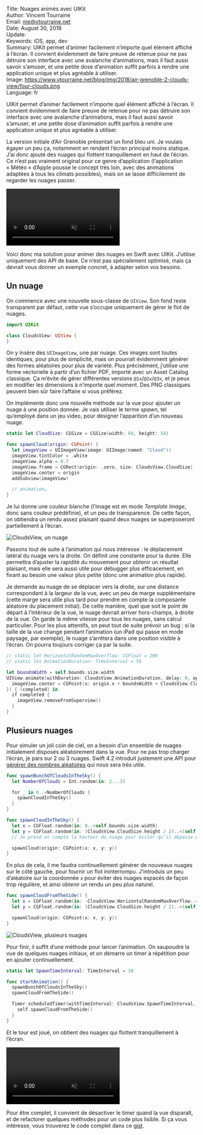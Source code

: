 Title:     Nuages animés avec UIKit  
Author:    Vincent Tourraine  
Email:     me@vtourraine.net  
Date:      August 30, 2018  
Update:     
Keywords:  iOS, app, dev  
Summary:   UIKit permet d’animer facilement n’importe quel élément affiché à l’écran. Il convient évidemment de faire preuve de retenue pour ne pas détruire son interface avec une avalanche d’animations, mais il faut aussi savoir s’amuser, et une petite dose d’animation suffit parfois à rendre une application unique et plus agréable à utiliser.  
Image:     https://www.vtourraine.net/blog/img/2018/air-grenoble-2-clouds-view/four-clouds.png  
Language:  fr  


UIKit permet d’animer facilement n’importe quel élément affiché à l’écran. Il convient évidemment de faire preuve de retenue pour ne pas détruire son interface avec une avalanche d’animations, mais il faut aussi savoir s’amuser, et une petite dose d’animation suffit parfois à rendre une application unique et plus agréable à utiliser.

La version initiale d’Air Grenoble présentait un fond bleu uni. Je voulais égayer un peu ça, notamment en rendant l’écran principal moins statique. J’ai donc ajouté des nuages qui flottent tranquillement en haut de l’écran. Ce n’est pas vraiment original pour ce genre d’application (l’application « Météo » d’Apple pousse le concept très loin, avec des animations adaptées à tous les climats possibles), mais on se lasse difficilement de regarder les nuages passer.

<p>
<video autoplay loop muted playsinline>
<source src="/blog/img/2018/air-grenoble-2-clouds-view/clouds-animation.mp4" type="video/mp4">
Vidéo non supportée
</video>
</p>

Voici donc ma solution pour animer des nuages en Swift avec UIKit. J’utilise uniquement des API de base. Ce n’est pas spécialement optimisé, mais ça devrait vous donner un exemple concret, à adapter selon vos besoins.

## Un nuage

On commence avec une nouvelle sous-classe de `UIView`. Son fond reste transparent par défaut, cette vue s’occupe uniquement de gérer le flot de nuages.

``` swift
import UIKit

class CloudsView: UIView {
}
```

On y insère des `UIImageView`, une par nuage. Ces images sont toutes identiques, pour plus de simplicité, mais on pourrait évidemment générer des formes aléatoires pour plus de variété. Plus précisément, j’utilise une forme vectorielle à partir d’un fichier PDF, importé avec un Asset Catalog classique. Ça m’évite de gérer différentes versions `@1x`/`@2x`/`@3x`, et je peux en modifier les dimensions à n’importe quel moment. Des PNG classiques peuvent bien sûr faire l’affaire si vous préférez.

On implémente donc une nouvelle méthode sur la vue pour ajouter un nuage à une position donnée. Je vais utiliser le terme _spawn_, tel qu’employé dans un jeu video, pour désigner l’apparition d’un nouveau nuage.

``` swift
static let CloudSize: CGSize = CGSize(width: 84, height: 54)

func spawnCloud(origin: CGPoint) {
  let imageView = UIImageView(image: UIImage(named: "Cloud"))
  imageView.tintColor = .white
  imageView.alpha = 0.7
  imageView.frame = CGRect(origin: .zero, size: CloudsView.CloudSize)
  imageView.center = origin
  addSubview(imageView)

  // animation…
}
```

Je lui donne une couleur blanche (l’image est en mode _Template Image_, donc sans couleur prédéfinie), et un peu de transparence. De cette façon, on obtiendra un rendu assez plaisant quand deux nuages se superposeront partiellement à l’écran.

![CloudsView, un nuage](/blog/img/2018/air-grenoble-2-clouds-view/one-cloud.png)

Passons tout de suite à l’animation qui nous intéresse : le déplacement latéral du nuage vers la droite. On définit une constante pour la durée. Elle permettra d’ajuster la rapidité du mouvement pour obtenir un résultat plaisant, mais elle sera aussi utile pour débugger plus efficacement, en fixant au besoin une valeur plus petite (donc une animation plus rapide).

Je demande au nuage de se déplacer vers la droite, sur une distance correspondant à la largeur de la vue, avec un peu de marge supplémentaire (cette marge sera utile plus tard pour prendre en compte la composante aléatoire du placement initial). De cette manière, quel que soit le point de départ à l’intérieur de la vue, le nuage devrait arriver hors-champs, à droite de la vue. On garde la même vitesse pour tous les nuages, sans calcul particulier. Pour les plus attentifs, on peut tout de suite prévoir un bug : si la taille de la vue change pendant l’animation (un iPad qui passe en mode paysage, par exemple), le nuage s’arrêtera dans une position visible à l’écran. On pourra toujours corriger ça par la suite. 

``` swift
// static let HorizontalRandomMaxOverflow: CGFloat = 200
// static let AnimationDuration: TimeInterval = 50

let boundsWidth = self.bounds.size.width
UIView.animate(withDuration: CloudsView.AnimationDuration, delay: 0, options: .curveLinear, animations: {
  imageView.center = CGPoint(x: origin.x + boundsWidth + CloudsView.CloudSize.width + CloudsView.HorizontalRandomMaxOverflow, y: origin.y)
}) { (completed) in
  if completed {
    imageView.removeFromSuperview()
  }
}
```

## Plusieurs nuages

Pour simuler un joli coin de ciel, on a besoin d’un ensemble de nuages initialement disposés aléatoirement dans la vue. Pour ne pas trop charger l’écran, je pars sur 2 ou 3 nuages. Swift 4.2 introduit justement une API pour [générer des nombres aléatoires](https://github.com/apple/swift-evolution/blob/master/proposals/0202-random-unification.md) qui nous sera très utile. 

``` swift
func spawnBunchOfCloudsInTheSky() {
  let NumberOfClouds = Int.random(in: 2...3)

  for _ in 0..<NumberOfClouds {
    spawnCloudInTheSky()
  }
}

func spawnCloudInTheSky() {
  let x = CGFloat.random(in: 0..<self.bounds.size.width)
  let y = CGFloat.random(in: (CloudsView.CloudSize.height / 2)..<(self.bounds.size.height - CloudsView.CloudSize.height / 2))
  // Je prend en compte la hauteur du nuage pour éviter qu’il dépasse en haut ou en bas de la vue.

  spawnCloud(origin: CGPoint(x: x, y: y))
}
```

En plus de cela, il me faudra continuellement générer de nouveaux nuages sur le côté gauche, pour fournir un flot ininterrompu. J’introduis un peu d’aléatoire sur la coordonnée `x` pour éviter des nuages espacés de façon trop régulière, et ainsi obtenir un rendu un peu plus naturel.

``` swift
func spawnCloudFromTheSide() {
  let x = CGFloat.random(in: -CloudsView.HorizontalRandomMaxOverflow..<0)
  let y = CGFloat.random(in: (CloudsView.CloudSize.height / 2)..<(self.bounds.size.height - CloudsView.CloudSize.height / 2))

  spawnCloud(origin: CGPoint(x: x, y: y))
}
```

![CloudsView, plusieurs nuages](/blog/img/2018/air-grenoble-2-clouds-view/four-clouds.png)

Pour finir, il suffit d’une méthode pour lancer l’animation. On saupoudre la vue de quelques nuages initiaux, et on démarre un timer à répétition pour en ajouter continuellement.

``` swift
static let SpawnTimeInterval: TimeInterval = 10

func startAnimation() {
  spawnBunchOfCloudsInTheSky()
  spawnCloudFromTheSide()

  Timer.scheduledTimer(withTimeInterval: CloudsView.SpawnTimeInterval, repeats: true) { (timer) in
    self.spawnCloudFromTheSide()
  }
}
```

Et le tour est joué, on obtient des nuages qui flottent tranquillement à l’écran.

<p>
<video autoplay loop muted playsinline>
<source src="/blog/img/2018/air-grenoble-2-clouds-view/clouds-animation.mp4" type="video/mp4">
Vidéo non supportée
</video>
</p>

Pour être complet, il convient de désactiver le timer quand la vue disparaît, et de refactorer quelques méthodes pour un code plus lisible. Si ça vous intéresse, vous trouverez le code complet dans ce [gist](https://gist.github.com/vtourraine/b306fe962cb359f7b5b55db80372d54c).
